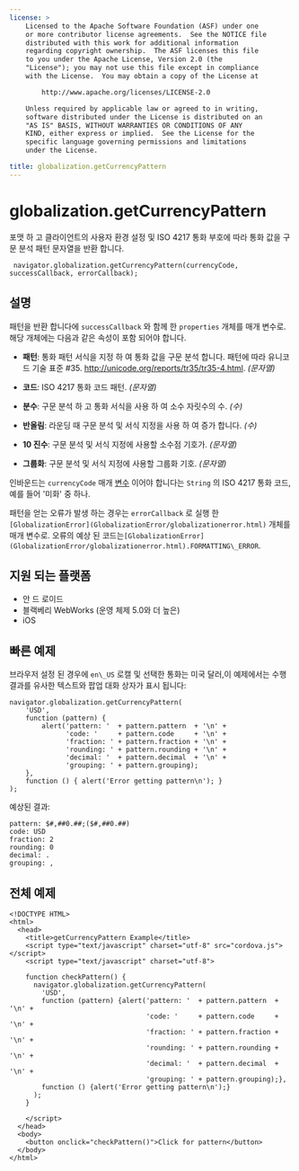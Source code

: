 ```yaml
---
license: >
    Licensed to the Apache Software Foundation (ASF) under one
    or more contributor license agreements.  See the NOTICE file
    distributed with this work for additional information
    regarding copyright ownership.  The ASF licenses this file
    to you under the Apache License, Version 2.0 (the
    "License"); you may not use this file except in compliance
    with the License.  You may obtain a copy of the License at

        http://www.apache.org/licenses/LICENSE-2.0

    Unless required by applicable law or agreed to in writing,
    software distributed under the License is distributed on an
    "AS IS" BASIS, WITHOUT WARRANTIES OR CONDITIONS OF ANY
    KIND, either express or implied.  See the License for the
    specific language governing permissions and limitations
    under the License.

title: globalization.getCurrencyPattern
---
```


# globalization.getCurrencyPattern

포맷 하 고 클라이언트의 사용자 환경 설정 및 ISO 4217 통화 부호에 따라 통화 값을 구문 분석 패턴 문자열을 반환 합니다.

     navigator.globalization.getCurrencyPattern(currencyCode, successCallback, errorCallback);
    

## 설명

패턴을 반환 합니다에 `successCallback` 와 함께 한 `properties` 개체를 매개 변수로. 해당 개체에는 다음과 같은 속성이 포함 되어야 합니다.

*   **패턴**: 통화 패턴 서식을 지정 하 여 통화 값을 구문 분석 합니다. 패턴에 따라 유니코드 기술 표준 #35. <http://unicode.org/reports/tr35/tr35-4.html>. *(문자열)*

*   **코드**: ISO 4217 통화 코드 패턴. *(문자열)*

*   **분수**: 구문 분석 하 고 통화 서식을 사용 하 여 소수 자릿수의 수. *(수)*

*   **반올림**: 라운딩 때 구문 분석 및 서식 지정을 사용 하 여 증가 합니다. *(수)*

*   **10 진수**: 구문 분석 및 서식 지정에 사용할 소수점 기호가. *(문자열)*

*   **그룹화**: 구문 분석 및 서식 지정에 사용할 그룹화 기호. *(문자열)*

인바운드는 `currencyCode` 매개 [변수](../../plugin_ref/spec.html) 이어야 합니다는 `String` 의 ISO 4217 통화 코드, 예를 들어 '미화' 중 하나.

패턴을 얻는 오류가 발생 하는 경우는 `errorCallback` 로 실행 한 `[GlobalizationError](GlobalizationError/globalizationerror.html)` 개체를 매개 변수로. 오류의 예상 된 코드는`[GlobalizationError](GlobalizationError/globalizationerror.html).FORMATTING\_ERROR`.

## 지원 되는 플랫폼

*   안 드 로이드
*   블랙베리 WebWorks (운영 체제 5.0와 더 높은)
*   iOS

## 빠른 예제

브라우저 설정 된 경우에 `en\_US` 로캘 및 선택한 통화는 미국 달러,이 예제에서는 수행 결과를 유사한 텍스트와 팝업 대화 상자가 표시 됩니다:

    navigator.globalization.getCurrencyPattern(
        'USD',
        function (pattern) {
            alert('pattern: '  + pattern.pattern  + '\n' +
                  'code: '     + pattern.code     + '\n' +
                  'fraction: ' + pattern.fraction + '\n' +
                  'rounding: ' + pattern.rounding + '\n' +
                  'decimal: '  + pattern.decimal  + '\n' +
                  'grouping: ' + pattern.grouping);
        },
        function () { alert('Error getting pattern\n'); }
    );
    

예상된 결과:

    pattern: $#,##0.##;($#,##0.##)
    code: USD
    fraction: 2
    rounding: 0
    decimal: .
    grouping: ,
    

## 전체 예제

    <!DOCTYPE HTML>
    <html>
      <head>
        <title>getCurrencyPattern Example</title>
        <script type="text/javascript" charset="utf-8" src="cordova.js"></script>
        <script type="text/javascript" charset="utf-8">
    
        function checkPattern() {
          navigator.globalization.getCurrencyPattern(
            'USD',
            function (pattern) {alert('pattern: '  + pattern.pattern  + '\n' +
                                      'code: '     + pattern.code     + '\n' +
                                      'fraction: ' + pattern.fraction + '\n' +
                                      'rounding: ' + pattern.rounding + '\n' +
                                      'decimal: '  + pattern.decimal  + '\n' +
                                      'grouping: ' + pattern.grouping);},
            function () {alert('Error getting pattern\n');}
          );
        }
    
        </script>
      </head>
      <body>
        <button onclick="checkPattern()">Click for pattern</button>
      </body>
    </html>